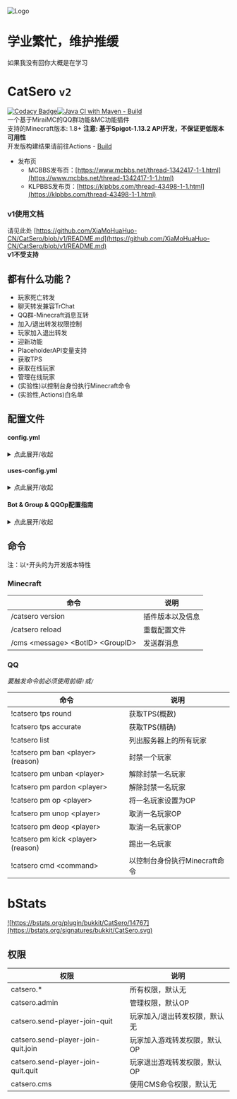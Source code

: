 ![Logo](https://repository-images.githubusercontent.com/460782323/eee698e3-0952-472d-96d2-d08c784c0cc2)

# 学业繁忙，维护推缓

如果我没有回你大概是在学习

# CatSero `v2`

[![Codacy Badge](https://app.codacy.com/project/badge/Grade/babcf1e300a44e3684e88840e2b2b803)](https://www.codacy.com/gh/XiaMoHuaHuo-CN/CatSero/dashboard?utm_source=github.com&amp;utm_medium=referral&amp;utm_content=XiaMoHuaHuo-CN/CatSero&amp;utm_campaign=Badge_Grade)[![Java CI with Maven - Build](https://github.com/XiaMoHuaHuo-CN/CatSero/actions/workflows/builder.yml/badge.svg?branch=main)](https://github.com/XiaMoHuaHuo-CN/CatSero/actions/workflows/builder.yml)  
一个基于MiraiMC的QQ群功能&MC功能插件  
支持的Minecraft版本: 1.8+ **注意: 基于Spigot-1.13.2 API开发，不保证更低版本可用性**  
开发版构建结果请前往Actions - [Build](https://github.com/XiaMoHuaHuo-CN/CatSero/actions/workflows/builder.yml)

- 发布页
    - MCBBS发布页：[https://www.mcbbs.net/thread-1342417-1-1.html](https://www.mcbbs.net/thread-1342417-1-1.html)
    - KLPBBS发布页：[https://klpbbs.com/thread-43498-1-1.html](https://klpbbs.com/thread-43498-1-1.html)

### v1使用文档

请见此处 [https://github.com/XiaMoHuaHuo-CN/CatSero/blob/v1/README.md](https://github.com/XiaMoHuaHuo-CN/CatSero/blob/v1/README.md)  
**v1不受支持**

## 都有什么功能？

- 玩家死亡转发
- 聊天转发兼容TrChat
- QQ群-Minecraft消息互转
- 加入/退出转发权限控制
- 玩家加入退出转发
- 迎新功能
- PlaceholderAPI变量支持
- 获取TPS
- 获取在线玩家
- 管理在线玩家
- (实验性)以控制台身份执行Minecraft命令
- (实验性,Actions)白名单

## 配置文件

#### config.yml

<details>
<summary>点此展开/收起</summary>

```yaml
# CatSero配置文件

# 语言文件
locale: zh_CN
# 接受bStats统计(https://bstats.org)
# true | false
allow-bstats: true

# 自定义命令头
qq-command-prefix:
  # 功能开关
  # true | false
  enabled: false
  # 格式
  format: ""
```

</details>

#### uses-config.yml

<details>
<summary>点此展开/收起</summary>

```yaml
# CatSero功能设置

# 发送玩家加入/退出消息
send-player-join-quit:
  # 功能开关
  # true | false
  enabled: false
  # Bot & Group设置
  var:
    # BotID
    bot: example
    # GroupID
    group: example
  # 格式
  # 内置占位符:
  # - %player% 加入玩家名称
  format:
    # 加入
    join: "%player%加入了游戏"
    # 退出
    quit: "%player%退出了游戏"
  # 需要拥有权限才会发送
  need-permission: false

# 聊天转发
chat-forward:
  # 功能开关
  # true | false
  enabled: false
  # Bot & Group设置
  var:
    # BotID
    bot: example
    # GroupID
    group: example
  # 格式
  # 内置占位符:
  # - %name%  (To MC)发送者名称
  # - %code%  (To MC)发送者QQ号
  # - %message%  消息内容
  # - %player%  (To QQ)发送玩家名称
  # - %channel%  (To QQ | TrChat Only)聊天频道ID
  format:
    # 发送到Minecraft
    to-mc: |-
      &e[&aQQ&e]&r%name%(%code%):
      %message%
    # 发送到QQ
    to-qq: |-
      [MC]%player%:
      %message%
  # 清理消息中的格式代码
  clean-colorcode: true
  # 关键词检测
  filter:
    # 功能开关
    # true | false
    enabled: false
    # 关键词列表
    list:
      - "傻逼"
      - "fuck"
    # 只将关键词变为"***"而不是取消该条消息的转发
    # true | false
    replace-only: false
  # 聊天前缀
  prefix:
    # 功能开关
    # true | false
    enabled: false
    # 格式
    format:
      # 发送到Minecraft
      to-mc: "#"
      # 发送到QQ
      to-qq: "#"

# 发送玩家死亡消息
send-player-death:
  # 功能开关
  # true | false
  enabled: false
  # Bot & Group设置
  var:
    # BotID
    bot: example
    # GroupID
    group: example
  # 格式
  # 内置占位符:
  # - %player%  玩家名
  # - %deathmes%  死亡消息
  format: "%player%死了,因为\n%deathmes%"

# 新人加入群欢迎
new-group-member-message:
  # 功能开关
  # true | false
  enabled: false
  # Bot & Group设置
  var:
    # BotID
    bot: example
    # GroupID
    group: example
  # 格式
  # 内置占位符:
  # - %at%  @新成员
  # - %code%  新成员QQ号
  format: "欢迎%at%（%code%）加入本群!"
  
# TPS获取
get-tps:
  # 功能开关
  # true | false
  enabled: false
  # Bot & Group设置
  var:
    # BotID
    bot: example
    # GroupID
    group: example

# 在线玩家获取
get-online-players:
  # 功能开关
  # true | false
  enabled: false
  # Bot & Group设置
  var:
    # BotID
    bot: example
    # GroupID
    group: example
  # 格式
  # 内置占位符:
  # - %count%  当前在线玩家数
  # - %max%  最大在线玩家数
  # - %list%  当前在线玩家列表
  format: |-
    当前在线: %count%
    最大在线: %max%
    玩家列表: %list%

# 玩家管理器
player-manager:
  # 功能开关
  # true | false
  enabled: false
  # Bot & Group设置
  var:
    # BotID
    bot: example
    # GroupID
    group: example
  # 启用的工具
  # 支持：ban, op, kick
  tools:
    - ban
    - op
    - kick
  # 子功能配置
  configs:
    # Ban工具
    ban-tool:
      # Ban命令
      ban:
        # 默认原因
        default-reason: "你已被此服务器封禁"
        # 使用自定义命令而不是Bukkit内置封禁
        custom-command:
          # 功能开关
          # true | false
          enabled: false
          # 封禁命令
          # 内置占位符:
          # - %player%  玩家名
          # - %reason%  原因
          command: "ban %player% %reason%"
      # UnBan命令
      unban:
        # 使用自定义命令而不是Bukkit内置封禁
        custom-command:
          # 功能开关
          # true | false
          enabled: false
          # 封禁命令
          # 内置占位符:
          # - %player%  玩家名
          command: "pardon %player%"
    # Kick工具
    kick-tool:
      # Kick命令
      kick:
        # 默认原因
        default-reason: "你已被踢出"

# QQ群执行Minecraft命令
# 正在实验
dispatch-command:
  # 功能开关
  # true | false
  enabled: false
  # Bot & Group设置
  var:
    # BotID
    bot: example
    # GroupID
    group: example
```

</details>

#### Bot & Group & QQOp配置指南

<details>
<summary>点此展开/收起</summary>

##### 添加指南

<details>
<summary>点此展开/收起</summary>

### Bot配置指南

Bot配置位于`mirai-configs/bot.yml`  
首次打开，您应该会看到如下内容

```yaml
list:
  example: 123456789
  example2: 123456789
```

list下的`example`与`example2`即为BotID  
创建格式为`<id>: <Bot QQ号>`  
您可以新建若干Bot，例如，让我们把文件改为

```yaml
list:
  hello-bot: 123456789
```

### Group配置指南

Group配置位于`mirai-configs/group.yml`  
首次打开，您应该会看到如下内容

```yaml
list:
  example: 123456789
  example2: 123456789
```

list下的`example`与`example2`即为GroupID  
创建格式为`<id>: <群号>`  
您可以新建若干Group，例如，让我们把文件改为

```yaml
list:
  hello-group: 123456789
```

### QQOp配置指南

QQOp配置位于`mirai-configs/qq-op.yml`  
您只需要按照YAML数组格式添加用户QQ号即可
</details>

##### 使用指南

<details>
<summary>点此展开/收起</summary>

打开`uses-config.yml`，您应该会发现每个功能下会有一个`var`:

```yaml
example:
  var:
    bot: example
    group: example
```

`var`内的`bot`即为Bot配置中的BotID
同理`group`即为Group配置中的GroupID
</details>
</details>

## 命令

注：以`*`开头的为开发版本特性

### Minecraft

| 命令                                  | 说明       |
|-------------------------------------|----------|
| /catsero version                    | 插件版本以及信息 |
| /catsero reload                     | 重载配置文件   |
| /cms \<message> \<BotID> \<GroupID> | 发送群消息    |

### QQ

_要触发命令前必须使用前缀`!`或`/`_

| 命令                                  | 说明                  |
|-------------------------------------|---------------------|
| !catsero tps round                  | 获取TPS(概数)           |
| !catsero tps accurate               | 获取TPS(精确)           |
| !catsero list                       | 列出服务器上的所有玩家         |
| !catsero pm ban \<player> \(reason) | 封禁一个玩家              |
| !catsero pm unban \<player>         | 解除封禁一名玩家            |
| !catsero pm pardon \<player>        | 解除封禁一名玩家            |
| !catsero pm op \<player>            | 将一名玩家设置为OP          |
| !catsero pm unop \<player>          | 取消一名玩家OP            |
| !catsero pm deop \<player>          | 取消一名玩家OP            |
| !catsero pm kick \<player> (reason) | 踢出一名玩家              |
| !catsero cmd \<command>             | 以控制台身份执行Minecraft命令 |

# bStats

<a href="https://bstats.org/plugin/bukkit/CatSero/14767">![https://bstats.org/plugin/bukkit/CatSero/14767](https://bstats.org/signatures/bukkit/CatSero.svg)</a>

## 权限

| 权限                                 | 说明                         |
|------------------------------------|----------------------------|
| catsero.*                          | 所有权限，默认无                   |
| catsero.admin                      | 管理权限，默认OP                  |
| catsero.send-player-join-quit      | 玩家加入/退出转发权限，默认无            |
| catsero.send-player-join-quit.join | 玩家加入游戏转发权限，默认OP            |
| catsero.send-player-join-quit.quit | 玩家退出游戏转发权限，默认OP            |
| catsero.cms                        | 使用CMS命令权限，默认无              |
